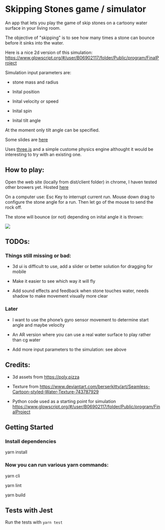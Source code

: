# Skipping Stones game / simulator

An app that lets you play the game of skip stones on a cartoony water surface in your living room.

The objective of "skipping" is to see how many times a stone can bounce before it sinks into the water.

Here is a nice 2d version of this simulation:
https://www.glowscript.org/#/user/B06902117/folder/Public/program/FinalProject

Simulation input parameters are:
* stone mass and radius

* Inital position

* Inital velocity or speed

* Inital spin

* Inital tilt angle

At the moment only tilt angle can be specified.

Some slides are [here](https://docs.google.com/presentation/d/1JtKs5VajW88dYSgr5EwdCILuMcmJk0QbY2yZ9t8yddc/edit?usp=sharing)

Uses [three.js](https://threejs.org) and a simple custome physics engine althought it would be interesting to try with an existing one.


## How to play: 
Open the web site (locally from dist/client folder) in chrome, I haven tested other browers yet. 
Hosted [here](https:/) 

On a computer use: 
Esc Key to interrupt current run. 
Mouse down drag to configure the stone angle for a run.
Then let go of the mouse to send the rock off.



The stone will bounce (or not) depending on inital angle it is thrown:

![](Animation2.gif)

## TODOs:
### Things still missing or bad: 
* 3d ui is difficult to use, add a slider or better solution for dragging for mobile

* Make it easier to see which way it will fly 

* Add sound effects and feedback when stone touches water, needs shadow to make movement visually more clear


### Later
* I want to use the phone’s gyro sensor movement to determine start angle and maybe velocity

* An AR version where you can use a real water surface to play rather than cg water

* Add more input parameters to the simulation: see above


## Credits:
* 3d assets from https://poly.pizza

* Texture from https://www.deviantart.com/berserkitty/art/Seamless-Cartoon-styled-Water-Texture-743787929

* Python code used as a starting point for simulation
https://www.glowscript.org/#/user/B06902117/folder/Public/program/FinalProject


## Getting Started

### Install dependencies
yarn install

###  Now you can run various yarn commands:
yarn cli

yarn lint

yarn build



## Tests with Jest

Run the tests with `yarn test` 


